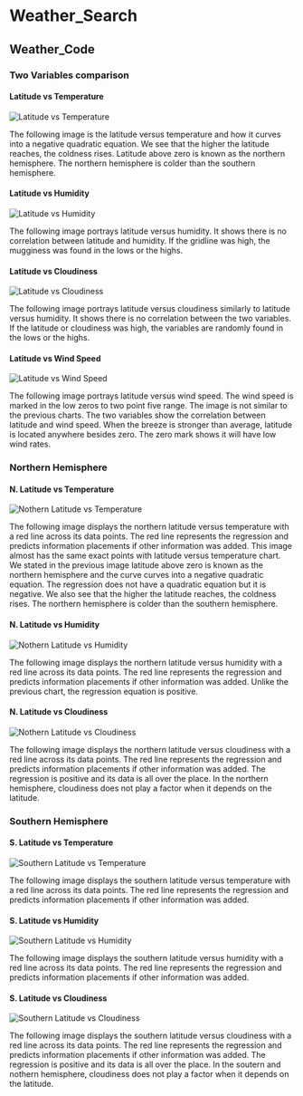 # Weather_Search

## Weather_Code

### Two Variables comparison

#### Latitude vs Temperature
![Latitude vs Temperature](https://github.com/samuelroiz/Weather_Search/blob/main/Images/Latitude_Vs_Temperature.png)

The following image is the latitude versus temperature and how it curves into a negative quadratic equation. We see that the higher the latitude reaches, the coldness rises. Latitude above zero is known as the northern hemisphere. The northern hemisphere is colder than the southern hemisphere. 

#### Latitude vs Humidity
![Latitude vs Humidity](https://github.com/samuelroiz/Weather_Search/blob/main/Images/Latitude_Vs_Humidity.png)

The following image portrays latitude versus humidity. It shows there is no correlation between latitude and humidity. If the gridline was high, the mugginess was found in the lows or the highs. 


#### Latitude vs Cloudiness
![Latitude vs Cloudiness](https://github.com/samuelroiz/Weather_Search/blob/main/Images/Latitude_Vs_Cloudiness.png)

The following image portrays latitude versus cloudiness similarly to latitude versus humidity. It shows there is no correlation between the two variables. If the latitude or cloudiness was high, the variables are randomly found in the lows or the highs. 

#### Latitude vs Wind Speed
![Latitude vs Wind Speed](https://github.com/samuelroiz/Weather_Search/blob/main/Images/Latitude_Vs_Wind_Speed.png)

The following image portrays latitude versus wind speed. The wind speed is marked in the low zeros to two point five range. The image is not similar to the previous charts. The two variables show the correlation between latitude and wind speed. When the breeze is stronger than average, latitude is located anywhere besides zero. The zero mark shows it will have low wind rates. 

### Northern Hemisphere

#### N. Latitude vs Temperature
![Nothern Latitude vs Temperature](https://github.com/samuelroiz/Weather_Search/blob/main/Images/North_Latitude_Vs_Temperature.png)

The following image displays the northern latitude versus temperature with a red line across its data points. The red line represents the regression and predicts information placements if other information was added. This image almost has the same exact points with latitude versus temperature chart. We stated in the previous image latitude above zero is known as the northern hemisphere and the curve curves into a negative quadratic equation. The regression does not have a quadratic equation but it is negative. We also see that the higher the latitude reaches, the coldness rises. The northern hemisphere is colder than the southern hemisphere.

#### N. Latitude vs Humidity
![Nothern Latitude vs Humidity](https://github.com/samuelroiz/Weather_Search/blob/main/Images/North_Latitude_Vs_Humidity.png)

The following image displays the northern latitude versus humidity with a red line across its data points. The red line represents the regression and predicts information placements if other information was added. Unlike the previous chart, the regression equation is positive. 

#### N. Latitude vs Cloudiness
![Nothern Latitude vs Cloudiness](https://github.com/samuelroiz/Weather_Search/blob/main/Images/North_Latitude_Vs_Cloudiness.png)

The following image displays the northern latitude versus cloudiness with a red line across its data points. The red line represents the regression and predicts information placements if other information was added. The regression is positive and its data is all over the place. In the northern hemisphere, cloudiness does not play a factor when it depends on the latitude. 

### Southern Hemisphere

#### S. Latitude vs Temperature
![Southern Latitude vs Temperature](https://github.com/samuelroiz/Weather_Search/blob/main/Images/South_Latitude_Vs_Temperature.png)

The following image displays the southern latitude versus temperature with a red line across its data points. The red line represents the regression and predicts information placements if other information was added. 

#### S. Latitude vs Humidity
![Southern Latitude vs Humidity](https://github.com/samuelroiz/Weather_Search/blob/main/Images/South_Latitude_Vs_Humidity.png)

The following image displays the southern latitude versus humidity with a red line across its data points. The red line represents the regression and predicts information placements if other information was added.  

#### S. Latitude vs Cloudiness
![Southern Latitude vs Cloudiness](https://github.com/samuelroiz/Weather_Search/blob/main/Images/South_Latitude_Vs_Cloudiness.png)

The following image displays the southern latitude versus cloudiness with a red line across its data points. The red line represents the regression and predicts information placements if other information was added. The regression is positive and its data is all over the place. In the soutern and nothern hemisphere, cloudiness does not play a factor when it depends on the latitude. 


